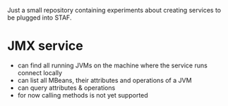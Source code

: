 Just a small repository containing experiments about creating services to be plugged into STAF.

JMX service
===========
- can find all running JVMs on the machine where the service runs connect locally
- can list all MBeans, their attributes and operations of a JVM
- can query attributes & operations
- for now calling methods is not yet supported
